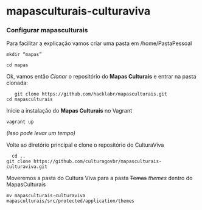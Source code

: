 # mapasculturais-culturaviva
### Configurar mapasculturais

Para facilitar a explicação vamos criar uma pasta em
 /home/PastaPessoal
 ```
mkdir “mapas”

cd mapas

```

Ok, vamos então _Clonar_ o repositório do **Mapas Culturais**
e entrar na pasta clonada:

 ```
    git clone https://github.com/hacklabr/mapasculturais.git
cd mapasculturais
```

Inicie a instalação do **Mapas Culturais** no Vagrant

  `vagrant up`

*(Isso pode levar um tempo)*

Volte ao diretório principal e clone o repositório do CulturaViva
```
  cd ..
git clone https://github.com/culturagovbr/mapasculturais-culturaviva.git
 ```

Moveremos a pasta do Cultura Viva para a pasta ~~Temas~~ *themes* dentro do MapasCulturais

```
mv mapasculturais-culturaviva mapasculturais/src/protected/application/themes
```
